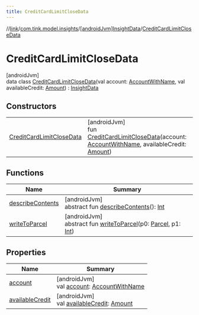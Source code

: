 ```yaml
---
title: CreditCardLimitCloseData
---
```

//[link](../../../../index.html)/[com.tink.model.insights](../../index.html)/[[androidJvm]InsightData](../index.html)/[CreditCardLimitCloseData](index.html)



# CreditCardLimitCloseData



[androidJvm]\
data class [CreditCardLimitCloseData](index.html)(val account: [AccountWithName](../../../com.tink.model.account/[android-jvm]-account-with-name/index.html), val availableCredit: [Amount](../../../com.tink.model.misc/[android-jvm]-amount/index.html)) : [InsightData](../index.html)



## Constructors


| | |
|---|---|
| [CreditCardLimitCloseData](-credit-card-limit-close-data.html) | [androidJvm]<br>fun [CreditCardLimitCloseData](-credit-card-limit-close-data.html)(account: [AccountWithName](../../../com.tink.model.account/[android-jvm]-account-with-name/index.html), availableCredit: [Amount](../../../com.tink.model.misc/[android-jvm]-amount/index.html)) |


## Functions


| Name | Summary |
|---|---|
| [describeContents](../../../com.tink.service.provider/[android-jvm]-provider-filter/index.html#-1578325224%2FFunctions%2F-812656150) | [androidJvm]<br>abstract fun [describeContents](../../../com.tink.service.provider/[android-jvm]-provider-filter/index.html#-1578325224%2FFunctions%2F-812656150)(): [Int](https://kotlinlang.org/api/latest/jvm/stdlib/kotlin/-int/index.html) |
| [writeToParcel](../../../com.tink.service.provider/[android-jvm]-provider-filter/index.html#-1754457655%2FFunctions%2F-812656150) | [androidJvm]<br>abstract fun [writeToParcel](../../../com.tink.service.provider/[android-jvm]-provider-filter/index.html#-1754457655%2FFunctions%2F-812656150)(p0: [Parcel](https://developer.android.com/reference/kotlin/android/os/Parcel.html), p1: [Int](https://kotlinlang.org/api/latest/jvm/stdlib/kotlin/-int/index.html)) |


## Properties


| Name | Summary |
|---|---|
| [account](account.html) | [androidJvm]<br>val [account](account.html): [AccountWithName](../../../com.tink.model.account/[android-jvm]-account-with-name/index.html) |
| [availableCredit](available-credit.html) | [androidJvm]<br>val [availableCredit](available-credit.html): [Amount](../../../com.tink.model.misc/[android-jvm]-amount/index.html) |


